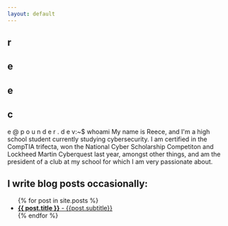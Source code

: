 ```yaml
---
layout: default
---
```


## <span>r</span>
## <span>e</span>
## <span>e</span>
## <span>c</span>
<span>e</span>
<span>@</span>
<span>p</span>
<span>o</span>
<span>u</span>
<span>n</span>
<span>d</span>
<span>e</span>
<span>r</span>
<span>.</span>
<span>d</span>
<span>e</span>
<span>v</span>:~$ whoami
My name is Reece, and I'm a high school student currently studying cybersecurity. I am certified in the CompTIA trifecta, won the National Cyber Scholarship Competiton and Lockheed Martin Cyberquest last year, amongst other things, and am the president of a club at my school for which I am very passionate about.

## I write blog posts occasionally:
  <ul>
    {% for post in site.posts %}
      <li>
        <a href="{{ post.url }}"><b>{{ post.title }}</b> - {{post.subtitle}}</a>
      </li>
    {% endfor %}
  </ul>

